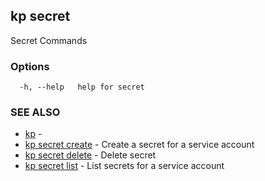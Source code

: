 ## kp secret

Secret Commands

### Options

```
  -h, --help   help for secret
```

### SEE ALSO

* [kp](kp.md)	 - 
* [kp secret create](kp_secret_create.md)	 - Create a secret for a service account
* [kp secret delete](kp_secret_delete.md)	 - Delete secret
* [kp secret list](kp_secret_list.md)	 - List secrets for a service account


